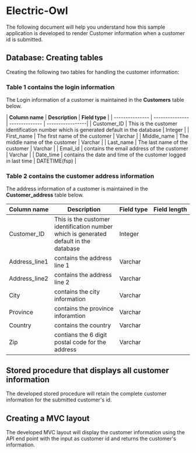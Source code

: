 # Electric-Owl

The following document will help you understand how this sample application is developed to render Customer information when a customer id is submitted.

## Database: Creating tables

Creating the following two tables for handling the customer information:

### Table 1 contains the login information

The Login information of a customer is maintained in the **Customers** table below.

| **Column&nbsp;name** | **Description** | **Field&nbsp;type** | 
| --------------- | --------------- | -------------- | -----------------|
| Customer_ID | This is the customer identification number which is generated default in the database | Integer |
| First_name  | The first name of the customer | Varchar | 
| Middle_name | The middle name of the customer | Varchar | 
| Last_name   | The last name of the customer | Varchar | 
| Email_id    | contains the email address of the customer | Varchar | 
| Date_time   | contains the date and time of the customer logged in last time |  DATETIME(fsp) |

### Table 2 contains the customer address information

The address information of a customer is maintained in the **Customer_address** table below.

| **Column&nbsp;name** | **Description** | **Field&nbsp;type** | **Field&nbsp;length** |
| --------------- | --------------- | -------------- | -----------------|
| Customer_ID | This is the customer identification number which is generated default in the database | Integer |
| Address_line1  | contains the address line 1 | Varchar | 
| Address_line2 | contains the address line 2 | Varchar | 
| City   | contains the city information | Varchar | 
| Province    | contains the province inforamtion | Varchar | 
| Country | contains the country | Varchar | 
| Zip | contians the 6 digit postal code for the address | Varchar | 

## Stored procedure that displays all customer information

The developed stored procedure will retain the complete customer information for the submitted customer's id.

## Creating a MVC layout 

The developed MVC layout will display the customer information using the API end point with the input as customer id and returns the customer's information.

